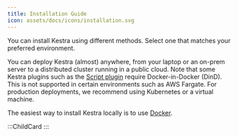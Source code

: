 ```yaml
---
title: Installation Guide
icon: assets/docs/icons/installation.svg
---
```


You can install Kestra using different methods. Select one that matches your preferred environment.

You can deploy Kestra (almost) anywhere, from your laptop or an on-prem server to a distributed cluster running in a public cloud. Note that some Kestra plugins such as the [Script plugin](../16.scripts/index.md) require Docker-in-Docker (DinD). This is not supported in certain environments such as AWS Fargate. For production deployments, we recommend using Kubernetes or a virtual machine.

The easiest way to install Kestra locally is to use [Docker](./02.docker.md).

:::ChildCard
:::
